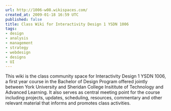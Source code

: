 ```yaml
---
url: http://1006-w08.wikispaces.com/
created_at: 2009-01-18 16:59 UTC
published: false
title: Class Wiki for Interactivity Design 1 YSDN 1006
tags:
- design
- analysis
- management
- strategy
- webdesign
- designs
- UI
---
```


This wiki is the class community space for Interactivity Design 1 YSDN 1006, a first year course in the Bachelor of Design Program offered jointly between York University and Sheridan College Insititute of Technology and Advanced Learning. It also serves as central meeting point for the course including projects, updates, scheduling, resources, commentary and other relevant material that informs and promotes class activities.
